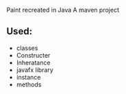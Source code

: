 Paint recreated in Java
A maven project

## Used:
- classes
- Constructer
- Inheratance
- javafx library
- instance
- methods